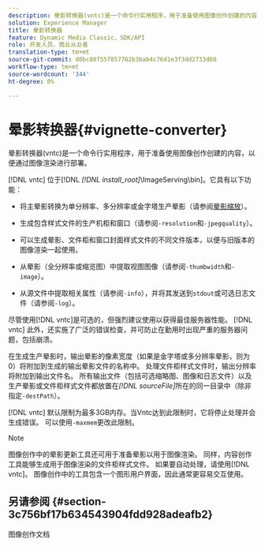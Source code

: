 ```yaml
---
description: 晕影转换器(vntc)是一个命令行实用程序，用于准备使用图像创作创建的内容，以便通过图像渲染进行部署。
solution: Experience Manager
title: 晕影转换器
feature: Dynamic Media Classic，SDK/API
role: 开发人员，商业从业者
translation-type: tm+mt
source-git-commit: d0bc88f55f857762b3bab4c76d1e3f3dd2733d60
workflow-type: tm+mt
source-wordcount: '344'
ht-degree: 0%

---
```



# 晕影转换器{#vignette-converter}

晕影转换器(vntc)是一个命令行实用程序，用于准备使用图像创作创建的内容，以便通过图像渲染进行部署。

[!DNL vntc] 位于[!DNL  *[!DNL install_root]*\ImageServing\bin]。它具有以下功能：

* 将主晕影转换为单分辨率、多分辨率或金字塔生产晕影（请参阅[晕影缩放](../../../../ir-api/vntc/utilities/c-ir-vignette-converter-vntc/c-ir-vignette-scaling.md#concept-e373a29c2f954df98d704c7723804585)）。
* 生成包含样式文件的生产机柜和窗口（请参阅`-resolution`和`-jpegquality`）。

* 可以生成晕影、文件柜和窗口封面样式文件的不同文件版本，以便与旧版本的图像渲染一起使用。
* 从晕影（全分辨率或缩览图）中提取视图图像（请参阅`-thumbwidth`和`-image`）。
* 从源文件中提取相关属性（请参阅`-info`），并将其发送到`stdout`或可选日志文件（请参阅`-log`）。

尽管使用[!DNL vntc]是可选的，但强烈建议使用以获得最佳服务器性能。 [!DNL vntc] 此外，还实施了广泛的错误检查，并可防止在勤用时出现严重的服务器问题，包括崩溃。

在生成生产晕影时，输出晕影的像素宽度（如果是金字塔或多分辨率晕影，则为0）将附加到生成的输出晕影文件的名称中。 处理文件柜样式文件时，输出分辨率将附加到输出文件名。 所有输出文件（包括可选缩略图、图像和日志文件）以及生产晕影或文件柜样式文件都放置在&#x200B;*[!DNL sourceFile]*&#x200B;所在的同一目录中（除非指定`-destPath`）。

[!DNL vntc] 默认限制为最多3GB内存。当Vntc达到此限制时，它将停止处理并会生成错误。 可以使用`-maxmem`更改此限制。

>[!NOTE]
>
>图像创作中的晕影更新工具还可用于准备晕影以用于图像渲染。 同样，内容创作工具能够生成用于图像渲染的文件柜样式文件。 如果要自动处理，请使用[!DNL vntc]。 图像创作中的工具包含一个图形用户界面，因此通常更容易交互使用。

## 另请参阅 {#section-3c756bf17b634543904fdd928adeafb2}

图像创作文档
